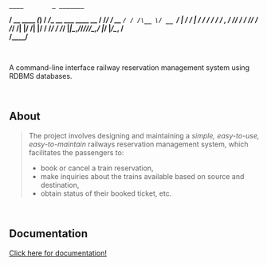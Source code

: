 <b>


    ____        _ _______                        
   / __ \____ _(_) / ___/____ __   ___   ____  __
  / /_/ / __ `/ / /\__ \/ __ `/ | / / | / / / / /
 / _, _/ /_/ / / /___/ / /_/ /| |/ /| |/ / /_/ / 
/_/ |_|\__,_/_/_//____/\__,_/ |___/ |___/\__, /  
                                        /____/   

</b>
<br>

A command-line interface railway reservation management system using RDBMS databases. 

<br>

## About
> The project involves designing and maintaining a *simple, easy-to-use, easy-to-maintain* railways reservation management system, which facilitates the passengers to: 
> - book or cancel a train reservation,
> - make inquiries about the trains available based on source and destination, 
> - obtain status of their booked ticket, etc.

<br>

## Documentation
[Click here for documentation!](./documentation.md)
